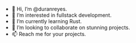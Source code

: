 - 👋 Hi, I’m @duranreyes.
- 👀 I’m interested in fullstack development.
- 🌱 I’m currently learning Rust.
- 💞️ I’m looking to collaborate on stunning projects.
- 📫 Reach me for your projects.

<!---
duranreyes/duranreyes is a ✨ special ✨ repository because its `README.md` (this file) appears on your GitHub profile.
You can click the Preview link to take a look at your changes.
--->
